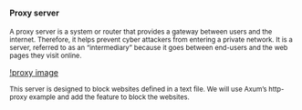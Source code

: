 #### Proxy server
<sub>A proxy server is a system or router that provides a gateway between users and the internet. Therefore, it helps prevent cyber attackers from entering a private network. It is a server, referred to as an “intermediary” because it goes between end-users and the web pages they visit online.</sub>


[!proxy image](./assets/proxy_image.webp)

<sub>This server is designed to block websites defined in a text file. We will use Axum’s http-proxy example and add the feature to block the websites.</sub>
